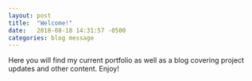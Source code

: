 ```yaml
---
layout: post
title:  "Welcome!"
date:   2018-08-18 14:31:57 -0500
categories: blog message
---
```

Here you will find my current portfolio as well as a blog covering project updates and other content. Enjoy!
